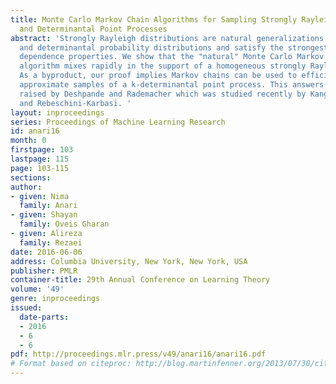 ```yaml
---
title: Monte Carlo Markov Chain Algorithms for Sampling Strongly Rayleigh Distributions
  and Determinantal Point Processes
abstract: 'Strongly Rayleigh distributions are natural generalizations of product
  and determinantal probability distributions and satisfy the strongest form of negative
  dependence properties. We show that the "natural" Monte Carlo Markov Chain (MCMC)
  algorithm mixes rapidly in the support of a homogeneous strongly Rayleigh distribution.
  As a byproduct, our proof implies Markov chains can be used to efficiently generate
  approximate samples of a k-determinantal point process. This answers an open question
  raised by Deshpande and Rademacher which was studied recently by Kang, Li-Jegelka-Sra,
  and Rebeschini-Karbasi. '
layout: inproceedings
series: Proceedings of Machine Learning Research
id: anari16
month: 0
firstpage: 103
lastpage: 115
page: 103-115
sections: 
author:
- given: Nima
  family: Anari
- given: Shayan
  family: Oveis Gharan
- given: Alireza
  family: Rezaei
date: 2016-06-06
address: Columbia University, New York, New York, USA
publisher: PMLR
container-title: 29th Annual Conference on Learning Theory
volume: '49'
genre: inproceedings
issued:
  date-parts:
  - 2016
  - 6
  - 6
pdf: http://proceedings.mlr.press/v49/anari16/anari16.pdf
# Format based on citeproc: http://blog.martinfenner.org/2013/07/30/citeproc-yaml-for-bibliographies/
---
```

